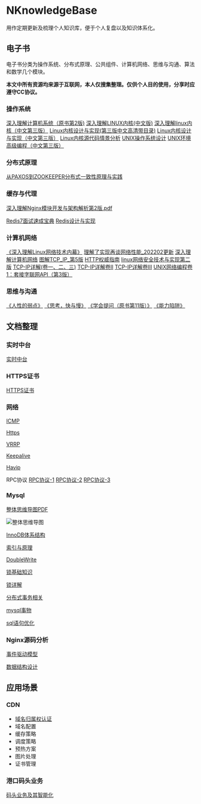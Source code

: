 # NKnowledgeBase

用作定期更新及梳理个人知识库，便于个人复盘以及知识体系化。

## 电子书

电子书分类为操作系统、分布式原理、公共组件、计算机网络、思维与沟通、算法和数学几个模块。

**本文中所有资源均来源于互联网，本人仅搜集整理。仅供个人目的使用，分享时应遵守CC协议。**

### 操作系统

[深入理解计算机系统（原书第2版)](电子书/操作系统/深入理解计算机系统（原书第2版.pdf)
[深入理解LINUX内核(中文版)](电子书/操作系统/深入理解LINUX内核(中文版).pdf)
[深入理解linux内核（中文第三版）](电子书/操作系统/深入理解linux内核（中文第三版）.pdf)
[Linux内核设计与实现(第三版中文高清带目录)](电子书/操作系统/Linux内核设计与实现(第三版中文高清带目录).pdf)
[Linux内核设计与实现（中文第三版）](电子书/操作系统/Linux内核设计与实现（中文第三版）.pdf)
[Linux内核源代码情景分析](电子书/操作系统/Linux内核源代码情景分析.pdf)
[UNIX操作系统设计](电子书/操作系统/UNIX操作系统设计.pdf)
[UNIX环境高级编程（中文第三版）](电子书/操作系统/UNIX环境高级编程（中文第三版）.pdf)

### 分布式原理

[从PAXOS到ZOOKEEPER分布式一致性原理与实践](电子书/分布式原理/从PAXOS到ZOOKEEPER分布式一致性原理与实践.pdf)

### 缓存与代理

[深入理解Nginx模块开发与架构解析第2版.pdf](电子书/缓存与代理/Nginx/深入理解Nginx模块开发与架构解析第2版.pdf)

[Redis7面试速成宝典](电子书/缓存与代理/Redis/Redis7面试速成宝典.pdf)
[Redis设计与实现](电子书/缓存与代理/Redis/Redis设计与实现.pdf)

### 计算机网络

[《深入理解Linux网络技术内幕》](电子书/计算机网络/《深入理解Linux网络技术内幕》.pdf)
[理解了实现再谈网络性能_202202更新](电子书/计算机网络/理解了实现再谈网络性能_202202更新.pdf)
[深入理解计算机网络](电子书/计算机网络/深入理解计算机网络.pdf)
[图解TCP_IP_第5版](电子书/计算机网络/图解TCP_IP_第5版.pdf)
[HTTP权威指南](电子书/计算机网络/HTTP权威指南.pdf)
[linux网络安全技术与实现第二版](电子书/计算机网络/linux网络安全技术与实现第二版.pdf)
[TCP-IP详解(卷一、二、三)](电子书/计算机网络/TCP-IP详解(卷一、二、三).pdf)
[TCP-IP详解卷II](电子书/计算机网络/TCP-IP详解卷II.pdf)
[TCP-IP详解卷III](电子书/计算机网络/TCP-IP详解卷III.pdf)
[UNIX网络编程卷1：套接字联网API（第3版）](电子书/计算机网络/UNIX网络编程卷1：套接字联网API（第3版）.pdf)

### 思维与沟通

[《人性的弱点》](电子书/思维和沟通/《人性的弱点》（卡耐基）.pdf)
[《思考，快与慢》](电子书/思维和沟通/思考，快与慢.pdf)
[《学会提问（原书第11版）》](电子书/思维和沟通/学会提问（原书第11版）[美]尼尔·布朗.pdf)
[《能力陷阱》](电子书/思维和沟通/能力陷阱.pdf)

## 文档整理

### 实时中台

[实时中台](方案文档/实时中台/实时方案.md)

### HTTPS证书

[HTTPS证书](方案文档/https证书/证书梳理.md)

### 网络

[ICMP](方案文档/网络/icmp协议与其应用/icmp协议与应用.md)

[Https](方案文档/网络/https协议/https.md)

[VRRP](方案文档/网络/vrrp协议/vrrp协议.md)

[Keepalive](方案文档/网络/havip和keepalived源码/keeperalive.md)

[Havip](方案文档/网络/havip和keepalived源码/havip.md)

RPC协议
[RPC协议-1](方案文档/网络/rpc/rpc.md)
[RPC协议-2](方案文档/网络/rpc/rpc.md)
[RPC协议-3](方案文档/网络/rpc/rpc.md)

### Mysql

[整体思维导图PDF](方案文档/mysql/mysql思维导图.pdf)

![整体思维导图](方案文档/mysql/mysql.png)

[InnoDB体系结构](方案文档/mysql/Innodb体系架构.docx)

[索引与原理](方案文档/mysql/mysql索引与算法.pdf)

[DoubleWrite](方案文档/mysql/doublewrite.pdf)

[锁基础知识](方案文档/mysql/Mysql锁基础知识.docx)

[锁详解](方案文档/mysql/锁.pdf)

[分布式事务相关](方案文档/mysql/分布式事务解决方案.docx)

[mysql事物](方案文档/mysql/mysql事务.pdf)

[sql语句优化](方案文档/mysql/MYSQL语句优化相关.docx)

### Nginx源码分析

[事件驱动模型](方案文档/nginx/事件驱动模型.pdf)

[数据结构设计](方案文档/nginx/数据结构设计.pdf)

## 应用场景

### CDN

* [域名归属权认证](应用场景/CDN/域名归属权认证/域名所有权认证.md)
* 域名配置
* 缓存策略
* 调度策略
* 预热方案
* 图片处理
* 证书管理

### 港口码头业务

[码头业务及其智能化](应用场景/港口方案/码头业务及其智能化学习笔记.pdf)
